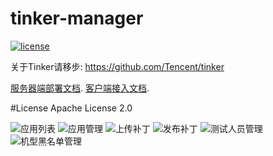 # tinker-manager

[![license](https://img.shields.io/hexpm/l/plug.svg)](https://raw.githubusercontent.com/baidao/tinker-manager/master/LICENSE)

关于Tinker请移步: https://github.com/Tencent/tinker

[服务器端部署文档](https://raw.githubusercontent.com/baidao/tinker-manager/master/patchserver/README.md).
[客户端接入文档](https://raw.githubusercontent.com/baidao/tinker-manager/master/patchsdk/README.md).

#License
Apache License 2.0

![应用列表](http://img1.ph.126.net/mcuYkRGWx6prlwJEUl0SaQ==/6631488878655488887.png "Title")
![应用管理](http://img2.ph.126.net/txeHTxXyrAlPkAY-Grmvzg==/6631617521515927688.png "Title")
![上传补丁](http://img1.ph.126.net/GJmvB7Oc4xQFTIOhXdBq8Q==/6631515266934546508.png "Title")
![发布补丁](http://img0.ph.126.net/oMbFJ-ENd5mAQNiwTK8lhQ==/6631885802350009215.png "Title")
![测试人员管理](http://img2.ph.126.net/k8CFyzgbCfvugGsfrdt10g==/6631505371329905060.png "Title")
![机型黑名单管理](http://img2.ph.126.net/BzWzuW2X0eABYr5i-Dus1w==/6631974862791848663.png "Title")
